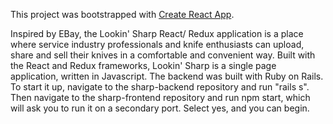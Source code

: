 
This project was bootstrapped with [Create React App](https://github.com/facebook/create-react-app).

Inspired by EBay, the Lookin' Sharp React/ Redux application is a place where service industry professionals and knife enthusiasts can upload, share and sell their knives in a comfortable and convenient way. Built with the React and Redux frameworks, Lookin' Sharp is a single page application, written in Javascript. The backend was built with Ruby on Rails. To start it up, navigate to the sharp-backend repository and run "rails s". Then navigate to the sharp-frontend repository and run npm start, which will ask you to run it on a secondary port. Select yes, and you can begin.
